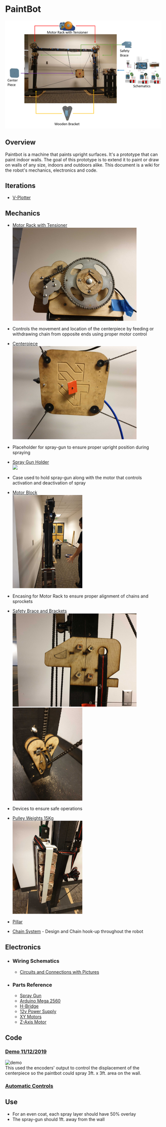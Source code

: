 # PaintBot
<!-- <img src="https://imgur.com/fasSOo4.jpg" width="700"> -->
![Paint Bot Image](https://github.com/UniKlo/PaintBot/blob/master/img_gif/Paintbot1.png)

## Overview
Paintbot is a machine that paints upright surfaces. It's a prototype that can paint indoor walls. The goal of this prototype is to extend it to paint or draw on walls of any size, indoors and outdoors alike. This document is a wiki for the robot's mechanics, electronics and code.

## Iterations
  * [V-Plotter](https://github.com/UniKlo/PaintBot/tree/master/Iterations/V-Plotter)
  
## Mechanics
  * [Motor Rack with Tensioner](https://github.com/UniKlo/PaintBot/tree/master/Mechanics/MotorRack)<br/>
    <img src="https://github.com/UniKlo/PaintBot/blob/master/img_gif/motor%20rack%20with%20tensioner.jpg" height="300px"/>
  - Controls the movement and location of the centerpiece by feeding or withdrawing chain from opposite ends using proper motor control
  
  * [Centerpiece](https://github.com/UniKlo/PaintBot/tree/master/Mechanics/Centerpiece)<br/>
    <img src="https://github.com/UniKlo/PaintBot/blob/master/img_gif/center%20piece.jpg" height="300px"/>
  - Placeholder for spray-gun to ensure proper upright position during spraying
  
  * [Spray Gun Holder](https://github.com/UniKlo/PaintBot/tree/master/Mechanics/SprayGunHolder)<br/>
    <img src="https://i.imgur.com/Dsu4iA6.jpg" height="300px"/>
  - Case used to hold spray-gun along with the motor that controls activation and deactivation of spray
  
  * [Motor Block](https://github.com/UniKlo/PaintBot/tree/master/Mechanics/MotorBlock)<br/>
    <img src="https://github.com/UniKlo/PaintBot/blob/master/img_gif/side.jpg" height="300px"/>
  - Encasing for Motor Rack to ensure proper alignment of chains and sprockets
  
  * [Safety Brace and Brackets](https://github.com/UniKlo/PaintBot/tree/master/Mechanics/PulleySystem)<br/>
    <img src="https://github.com/UniKlo/PaintBot/blob/master/img_gif/safety%20brace.jpg" height="300px"/>
    <img src="https://github.com/UniKlo/PaintBot/blob/master/img_gif/safety%20brackets.jpg" height="300px"/>
  - Devices to ensure safe operations
  
  * [Pulley Weights 15Kg](https://github.com/UniKlo/PaintBot/tree/master/Mechanics/PulleyWeights)<br/>
    <img src="https://github.com/UniKlo/PaintBot/blob/master/img_gif/pulley%20weights.jpg" height="300px"/>
  
  * [Pillar](https://github.com/UniKlo/PaintBot/tree/master/Mechanics/Pillar)
  
  * [Chain System](https://github.com/UniKlo/PaintBot/tree/master/Mechanics/ChainSystem) - Design and Chain hook-up throughout the robot


## Electronics
  - ### Wiring Schematics
    * [Circuits and Connections with Pictures](https://github.com/UniKlo/PaintBot/tree/master/Electronics/Wiring)
  
  - ###  Parts Reference
    * [Spray Gun](https://www.amazon.com/Graco-257025-Project-Painter-Sprayer/dp/B004Z2090U/ref=asc_df_B004Z2090U/?tag=hyprod-20&linkCode=df0&hvadid=198077767340&hvpos=1o2&hvnetw=g&hvrand=15997159825197345473&hvpone=&hvptwo=&hvqmt=&hvdev=c&hvdvcmdl=&hvlocint=&hvlocphy=9032020&hvtargid=pla-373698499647&psc=1)
    * [Arduino Mega 2560](https://store.arduino.cc/usa/mega-2560-r3)
    * [H-Bridge](https://www.amazon.com/HiLetgo-BTS7960-Driver-Arduino-Current/dp/B00WSN98DC)
    * [12v Power Supply](https://www.amazon.com/MENZO-Universal-Regulated-Switching-Computer/dp/B06VWV5YCH)
    * [XY Motors](https://electricscooterparts.com/motors-my6812.html)
    * [Z-Axis Motor](https://www.makermadecnc.com/product/z-axis-replacement-motor/)

## Code
### [Demo 11/12/2019](https://github.com/UniKlo/PaintBot/tree/master/DEMO_code) <br/>
![demo](https://github.com/UniKlo/PaintBot/blob/master/img_gif/demo.gif)<br/>
This used the encoders' output to control the displacement of the centerpiece so the paintbot could spray 3ft. x 3ft. area on the wall.

### [Automatic Controls](https://github.com/UniKlo/PaintBot/tree/master/Automatic_Controls)

## Use
 * For an even coat, each spray layer should have 50% overlay
 * The spray-gun should 1ft. away from the wall
